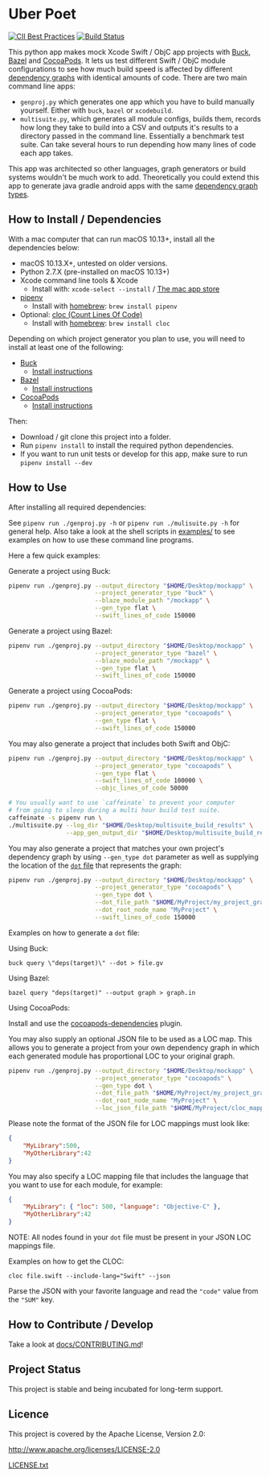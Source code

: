 # Uber Poet

[![CII Best Practices](https://bestpractices.coreinfrastructure.org/projects/2983/badge)](https://bestpractices.coreinfrastructure.org/projects/2983)
[![Build Status](https://github.com/uber/uber-poet/actions/workflows/python-app.yml/badge.svg)](https://github.com/uber/uber-poet/actions)

This python app makes mock Xcode Swift / ObjC app projects with [Buck](https://buckbuild.com/), [Bazel](https://bazel.build/)
and [CocoaPods](https://cocoapods.org).  It lets us test different Swift / ObjC module configurations to see how much build speed is affected by different [dependency graphs](docs/layer_types.md) with identical amounts of code.  There are two main command line apps:

* `genproj.py` which generates one app which you have to build manually yourself.  Either with `buck`, `bazel` or `xcodebuild`.
* `multisuite.py`, which generates all module configs, builds them, records how long they take to build into a CSV and outputs it's results to a directory passed in the command line.  Essentially a benchmark test suite.  Can take several hours to run depending how many lines of code each app takes.

This app was architected so other languages, graph generators or build systems wouldn't be much work to add.  Theoretically you could extend this app to generate java gradle android apps with the same [dependency graph types](docs/layer_types.md).

## How to Install / Dependencies

With a mac computer that can run macOS 10.13+, install all the dependencies below:

* macOS 10.13.X+, untested on older versions.
* Python 2.7.X (pre-installed on macOS 10.13+)
* Xcode command line tools & Xcode
    * Install with: `xcode-select --install` / [The mac app store](https://itunes.apple.com/us/app/xcode/id497799835)
* [pipenv](https://pipenv.readthedocs.io/en/latest/)
    * Install with [homebrew](https://brew.sh): `brew install pipenv`
* Optional:  [cloc (Count Lines Of Code)](https://github.com/AlDanial/cloc)
    * Install with [homebrew](https://brew.sh): `brew install cloc`

Depending on which project generator you plan to use, you will need to install at least one of the following:

* [Buck](https://buckbuild.com/)
    * [Install instructions](https://buckbuild.com/setup/getting_started.html)
* [Bazel](https://bazel.build/)
    * [Install instructions](https://docs.bazel.build/bazel-overview.html)
* [CocoaPods](https://cocoapods.org/)
    * [Install instructions](https://cocoapods.org/#get_started)

Then:

* Download / git clone this project into a folder.
* Run `pipenv install` to install the required python dependencies.
* If you want to run unit tests or develop for this app, make sure to run `pipenv install --dev`

## How to Use

After installing all required dependencies:

See `pipenv run ./genproj.py -h` or `pipenv run ./mulisuite.py -h` for general help.  Also take a look at the shell scripts in [examples/](examples/) to see examples on how to use these command line programs.

Here a few quick examples:

Generate a project using Buck:
```bash
pipenv run ./genproj.py --output_directory "$HOME/Desktop/mockapp" \
                        --project_generator_type "buck" \
                        --blaze_module_path "/mockapp" \
                        --gen_type flat \
                        --swift_lines_of_code 150000
```

Generate a project using Bazel:
```bash
pipenv run ./genproj.py --output_directory "$HOME/Desktop/mockapp" \
                        --project_generator_type "bazel" \
                        --blaze_module_path "/mockapp" \
                        --gen_type flat \
                        --swift_lines_of_code 150000
```

Generate a project using CocoaPods:
```bash
pipenv run ./genproj.py --output_directory "$HOME/Desktop/mockapp" \
                        --project_generator_type "cocoapods" \
                        --gen_type flat \
                        --swift_lines_of_code 150000
```

You may also generate a project that includes both Swift and ObjC:

```bash
pipenv run ./genproj.py --output_directory "$HOME/Desktop/mockapp" \
                        --project_generator_type "cocoapods" \
                        --gen_type flat \
                        --swift_lines_of_code 100000 \
                        --objc_lines_of_code 50000
```

```bash
# You usually want to use `caffeinate` to prevent your computer 
# from going to sleep during a multi hour build test suite.             
caffeinate -s pipenv run \
./multisuite.py --log_dir "$HOME/Desktop/multisuite_build_results" \
                --app_gen_output_dir "$HOME/Desktop/multisuite_build_results/app_gen"
```

You may also generate a project that matches your own project's dependency graph by using `--gen_type dot` parameter as well as supplying the location of the [`dot` file](https://en.wikipedia.org/wiki/DOT_(graph_description_language)) that represents the graph:

```bash
pipenv run ./genproj.py --output_directory "$HOME/Desktop/mockapp" \
                        --project_generator_type "cocoapods" \
                        --gen_type dot \
                        --dot_file_path "$HOME/MyProject/my_project_graph.dot" \
                        --dot_root_node_name "MyProject" \
                        --swift_lines_of_code 150000
```

Examples on how to generate a `dot` file:


Using Buck:
```
buck query \"deps(target)\" --dot > file.gv
```

Using Bazel:
```
bazel query "deps(target)" --output graph > graph.in
```

Using CocoaPods:

Install and use the [cocoapods-dependencies](https://github.com/segiddins/cocoapods-dependencies) plugin.

You may also supply an optional JSON file to be used as a LOC map.  This allows you to generate a project from your own dependency graph in which each generated module has proportional LOC to your original graph.

```bash
pipenv run ./genproj.py --output_directory "$HOME/Desktop/mockapp" \
                        --project_generator_type "cocoapods" \
                        --gen_type dot \
                        --dot_file_path "$HOME/MyProject/my_project_graph.dot" \
                        --dot_root_node_name "MyProject" \
                        --loc_json_file_path "$HOME/MyProject/cloc_mappings.json"
```

Please note the format of the JSON file for LOC mappings must look like:

```json
{
    "MyLibrary":500,
    "MyOtherLibrary":42
}
```

You may also specify a LOC mapping file that includes the language that you want to use for each module, for example:

```json
{
    "MyLibrary": { "loc": 500, "language": "Objective-C" },
    "MyOtherLibrary":42
}
```

NOTE: All nodes found in your `dot` file must be present in your JSON LOC mappings file.

Examples on how to get the CLOC:

```
cloc file.swift --include-lang="Swift" --json
```

Parse the JSON with your favorite language and read the `"code"` value from the `"SUM"` key.

## How to Contribute / Develop

Take a look at [docs/CONTRIBUTING.md](docs/CONTRIBUTING.md)! 

## Project Status

This project is stable and being incubated for long-term support.

## Licence

This project is covered by the Apache License, Version 2.0:

http://www.apache.org/licenses/LICENSE-2.0

[LICENSE.txt](LICENSE.txt)
